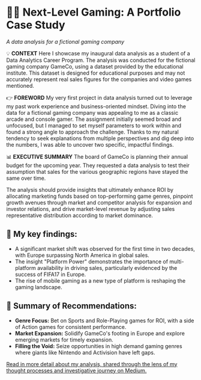 # 👩‍💻 Next-Level Gaming: A Portfolio Case Study
_A data analysis for a fictional gaming company_

💡 **CONTEXT**
Here I showcase my inaugural data analysis as a student of a Data Analytics Career Program. The analysis was conducted for the fictional gaming company GameCo, using a dataset provided by the educational institute. This dataset is designed for educational purposes and may not accurately represent real sales figures for the companies and video games mentioned.

👉 **FOREWORD**
My very first project in data analysis turned out to leverage my past work experience and business-oriented mindset. Diving into the data for a fictional gaming company was appealing to me as a classic arcade and console gamer. The assignment initially seemed broad and unfocused, but I managed to set myself parameters to work within and found a strong angle to approach the challenge. Thanks to my natural tendency to seek explanations from multiple perspectives and dig deep into the numbers, I was able to uncover two specific, impactful findings.

📊 **EXECUTIVE SUMMARY**
The board of GameCo is planning their annual budget for the upcoming year. They requested a data analysis to test their assumption that sales for the various geographic regions have stayed the same over time.

The analysis should provide insights that ultimately enhance ROI by allocating marketing funds based on top-performing game genres, pinpoint growth avenues through market and competitor analysis for expansion and investor relations, and drive market-level revenue by adjusting sales representative distribution according to market dominance.

## 🎯 My key findings: 
* A significant market shift was observed for the first time in two decades, with Europe surpassing North America in global sales.
* The insight "Platform Power" demonstrates the importance of multi-platform availability in driving sales, particularly evidenced by the success of FIFA17 in Europe.
* The rise of mobile gaming as a new type of platform is reshaping the gaming landscape.

## 🚀 Summary of Recommendations: 
* **Genre Focus:** Bet on Sports and Role-Playing games for ROI, with a side of Action games for consistent performance.
* **Market Expansion:** Solidify GameCo's footing in Europe and explore emerging markets for timely expansion.
* **Filling the Void:** Seize opportunities in high demand gaming genres where giants like Nintendo and Activision have left gaps. 

[Read in more detail about my analysis, shared through the lens of my thought processes and investigative journey on Medium.](https://medium.com/@noortjeoffreins/next-level-gaming-a-portfolio-case-study-ceed8f581e47 "Next-Level Gaming: A portfolio Case Study")
